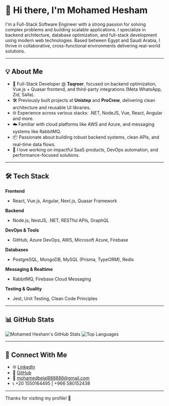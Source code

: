 # 👋 Hi there, I'm Mohamed Hesham

I'm a Full-Stack Software Engineer with a strong passion for solving complex problems and building scalable applications. I specialize in backend architecture, database optimization, and full-stack development using modern web technologies. Based between Egypt and Saudi Arabia, I thrive in collaborative, cross-functional environments delivering real-world solutions.

---

## 💡 About Me

- 🧠 Full-Stack Developer @ **Taqreer**, focused on backend optimization, Vue.js + Quasar frontend, and third-party integrations (Meta WhatsApp, Zid, Salla).
- 🛠️ Previously built projects at **Unistep** and **ProCrew**, delivering clean architecture and reusable UI libraries.
- 🌐 Experience across various stacks: .NET, NodeJS, Vue, React, Angular and more.
- ☁️ Familiar with cloud platforms like AWS and Azure, and messaging systems like RabbitMQ.
- 📦 Passionate about building robust backend systems, clean APIs, and real-time data flows.
- 🎯 I love working on impactful SaaS products, DevOps automation, and performance-focused solutions.

---

## 🛠️ Tech Stack

**Frontend**
- React, Vue.js, Angular, Next.js, Quasar Framework

**Backend**
- Node.js, NestJS, .NET, RESTful APIs, GraphQL

**DevOps & Tools**
- GitHub, Azure DevOps, AWS, Microsoft Azure, Firebase

**Databases**
- PostgreSQL, MongoDB, MySQL (Prisma, TypeORM), Redis

**Messaging & Realtime**
- RabbitMQ, Firebase Cloud Messaging

**Testing & Quality**
- Jest, Unit Testing, Clean Code Principles

---

## 📊 GitHub Stats

<!-- You can use tools like GitHub Readme Stats or Metrics for real-time data -->
![Mohamed Hesham's GitHub Stats](https://github-readme-stats.vercel.app/api?username=Moh1medHesh1m&show_icons=true&theme=radical)
![Top Languages](https://github-readme-stats.vercel.app/api/top-langs/?username=Moh1medHesh1m&layout=compact&theme=radical)

---

## 🤝 Connect With Me

- 🌐 [LinkedIn](https://www.linkedin.com/in/mohamed-hesham-7a1015184/)
- 💼 [GitHub](https://github.com/Moh1medHesh1m)
- 📧 mohamedbelal888888@gmail.com
- 📞 +20 1550164495 | +966 580152438

---

Thanks for visiting my profile! 🚀
